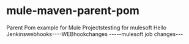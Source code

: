# mule-maven-parent-pom
Parent Pom example for Mule Projectstesting for mulesoft
Hello Jenkinswebhooks----WEBhookchanges
-----mulesoft job changes---
